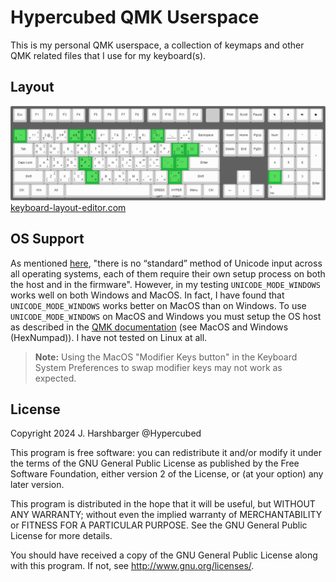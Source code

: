 # Hypercubed QMK Userspace

This is my personal QMK userspace, a collection of keymaps and other QMK related files that I use for my keyboard(s).

## Layout

![Layout](./keyboard-layout.png)
[keyboard-layout-editor.com](http://www.keyboard-layout-editor.com/#/gists/e796a7a562043497ed079116fce5ce15)

## OS Support

As mentioned [here](https://docs.qmk.fm/#/feature_unicode), "there is no “standard” method of Unicode input across all operating systems, each of them require their own setup process on both the host and in the firmware".  However, in my testing `UNICODE_MODE_WINDOWS` works well on both Windows and MacOS.  In fact, I have found that `UNICODE_MODE_WINDOWS` works better on MacOS than on Windows.  To use `UNICODE_MODE_WINDOWS` on MacOS and Windows you must setup the OS host as described in the [QMK documentation](https://docs.qmk.fm/#/feature_unicode?id=input-modes) (see MacOS and Windows (HexNumpad)).  I have not tested on Linux at all.

> **Note:** Using the MacOS "Modifier Keys button" in the Keyboard System Preferences to swap modifier keys may not work as expected.

## License

Copyright 2024 J. Harshbarger @Hypercubed

This program is free software: you can redistribute it and/or modify
it under the terms of the GNU General Public License as published by
the Free Software Foundation, either version 2 of the License, or
(at your option) any later version.

This program is distributed in the hope that it will be useful,
but WITHOUT ANY WARRANTY; without even the implied warranty of
MERCHANTABILITY or FITNESS FOR A PARTICULAR PURPOSE.  See the
GNU General Public License for more details.

You should have received a copy of the GNU General Public License
along with this program.  If not, see <http://www.gnu.org/licenses/>.

